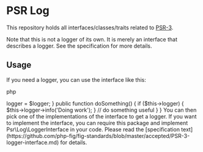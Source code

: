 PSR Log
=======

This repository holds all interfaces/classes/traits related to
[PSR-3](https://github.com/php-fig/fig-standards/blob/master/accepted/PSR-3-logger-interface.md).

Note that this is not a logger of its own. It is merely an interface that
describes a logger. See the specification for more details.

Usage
-----

If you need a logger, you can use the interface like this:

   php
<?php

use Psr\Log\LoggerInterface;

class Foo
{
    private $logger;

    public function __construct(LoggerInterface $logger = null)
    {
        $this->logger = $logger;
    }

    public function doSomething()
    {
        if ($this->logger) {
            $this->logger->info('Doing work');
        }

        // do something useful
    }
}
   

You can then pick one of the implementations of the interface to get a logger.

If you want to implement the interface, you can require this package and
implement  Psr\Log\LoggerInterface  in your code. Please read the
[specification text](https://github.com/php-fig/fig-standards/blob/master/accepted/PSR-3-logger-interface.md)
for details.
